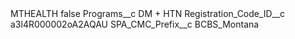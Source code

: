 <?xml version="1.0" encoding="UTF-8"?>
<CustomMetadata xmlns="http://soap.sforce.com/2006/04/metadata" xmlns:xsi="http://www.w3.org/2001/XMLSchema-instance" xmlns:xsd="http://www.w3.org/2001/XMLSchema">
    <label>MTHEALTH</label>
    <protected>false</protected>
    <values>
        <field>Programs__c</field>
        <value xsi:type="xsd:string">DM + HTN</value>
    </values>
    <values>
        <field>Registration_Code_ID__c</field>
        <value xsi:type="xsd:string">a3l4R000002oA2AQAU</value>
    </values>
    <values>
        <field>SPA_CMC_Prefix__c</field>
        <value xsi:type="xsd:string">BCBS_Montana</value>
    </values>
</CustomMetadata>
